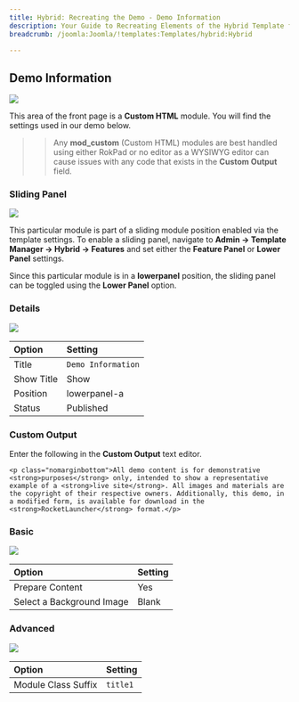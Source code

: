 ```yaml
---
title: Hybrid: Recreating the Demo - Demo Information
description: Your Guide to Recreating Elements of the Hybrid Template for Joomla
breadcrumb: /joomla:Joomla/!templates:Templates/hybrid:Hybrid

---
```


Demo Information
-----

![][demo]

This area of the front page is a **Custom HTML** module. You will find the settings used in our demo below.

>> Any **mod_custom** (Custom HTML) modules are best handled using either RokPad or no editor as a WYSIWYG editor can cause issues with any code that exists in the **Custom Output** field.

### Sliding Panel

![][demo5]

This particular module is part of a sliding module position enabled via the template settings. To enable a sliding panel, navigate to **Admin -> Template Manager -> Hybrid -> Features** and set either the **Feature Panel** or **Lower Panel** settings. 

Since this particular module is in a **lowerpanel** position, the sliding panel can be toggled using the **Lower Panel** option.

### Details

![][demo2]

| Option     | Setting            |  
| :--------- | :----------------- |  
| Title      | `Demo Information` |  
| Show Title | Show               |  
| Position   | lowerpanel-a       |  
| Status     | Published          |  

### Custom Output

Enter the following in the **Custom Output** text editor.

~~~
<p class="nomarginbottom">All demo content is for demonstrative <strong>purposes</strong> only, intended to show a representative example of a <strong>live site</strong>. All images and materials are the copyright of their respective owners. Additionally, this demo, in a modified form, is available for download in the <strong>RocketLauncher</strong> format.</p>
~~~

### Basic

![][demo3]

| Option                    | Setting |
| :------------------------ | :------ |
| Prepare Content           | Yes     |
| Select a Background Image | Blank   |

### Advanced

![][demo4]

| Option              | Setting      |  
| :------------------ | :----------- |  
| Module Class Suffix | `title1`     |  

[demo]: assets/demo_7.jpeg
[demo2]: assets/demo_7a.jpeg
[demo3]: assets/demo_7b.jpeg
[demo4]: assets/demo_7c.jpeg
[demo5]: assets/demo_1d.jpeg
